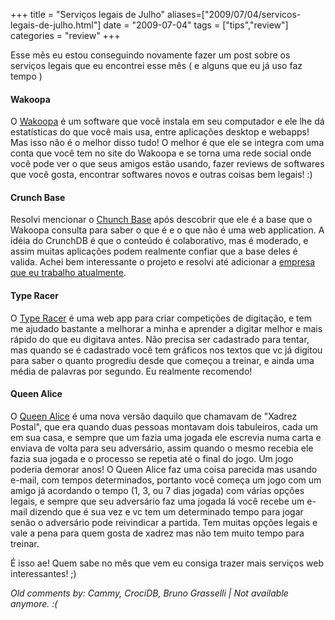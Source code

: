 +++
title = "Serviços legais de Julho"
aliases=["2009/07/04/servicos-legais-de-julho.html"]
date = "2009-07-04"
tags = ["tips","review"]
categories = "review"
+++

Esse mês eu estou conseguindo novamente fazer um post sobre os
serviços legais que eu encontrei esse mês ( e alguns que eu já uso faz
tempo )

#### Wakoopa

O [Wakoopa](http://wakoopa.com/pothix "Wakoopa") é um software que
você instala em seu computador e ele lhe dá estatísticas do que você
mais usa, entre aplicações desktop e webapps! Mas isso não é o melhor
disso tudo! O melhor é que ele se integra com uma conta que você tem
no site do Wakoopa e se torna uma rede social onde você pode ver o que
seus amigos estão usando, fazer reviews de softwares que você gosta,
encontrar softwares novos e outras coisas bem legais! :)

#### Crunch Base

Resolvi mencionar o [Chunch Base](http://www.crunchbase.com/) após
descobrir que ele é a base que o Wakoopa consulta para saber o que é e
o que não é uma web application. A idéia do CrunchDB é que o conteúdo
é colaborativo, mas é moderado, e assim muitas aplicações podem
realmente confiar que a base deles é valida. Achei bem interessante o
projeto e resolvi até adicionar a
[empresa que eu trabalho atualmente](http://www.crunchbase.com/company/ikwa-orientao-profissional "Ikwa Orientação Profissional").

#### Type Racer

O [Type Racer](http://play.typeracer.com "Type Racer") é uma web app
para criar competições de digitação, e tem me ajudado bastante a
melhorar a minha e aprender a digitar melhor e mais rápido do que eu
digitava antes. Não precisa ser cadastrado para tentar, mas quando se
é cadastrado você tem gráficos nos textos que vc já digitou para saber
o quanto progrediu desde que começou a treinar, e ainda uma média de
palavras por segundo. Eu realmente recomendo!

#### Queen Alice

O [Queen Alice](http://queenalice.com "Queen Alice") é uma nova versão
daquilo que chamavam de "Xadrez Postal", que era quando duas pessoas
montavam dois tabuleiros, cada um em sua casa, e sempre que um fazia
uma jogada ele escrevia numa carta e enviava de volta para seu
adversário, assim quando o mesmo recebia ele fazia sua jogada e o
processo se repetia até o final do jogo. Um jogo poderia demorar anos!
O Queen Alice faz uma coisa parecida mas usando e-mail, com tempos
determinados, portanto você começa um jogo com um amigo já acordando o
tempo (1, 3, ou 7 dias jogada) com várias opções legais, e sempre
que seu adversário faz uma jogada lá você recebe um e-mail dizendo que
é sua vez e vc tem um determinado tempo para jogar senão o adversário
pode reivindicar a partida. Tem muitas opções legais e vale a pena
para quem gosta de xadrez mas não tem muito tempo para treinar.

É isso ae! Quem sabe no mês que vem eu consiga trazer mais serviços
web interessantes! ;)



_Old comments by: Cammy, CrociDB, Bruno Grasselli | Not available anymore. :(_
